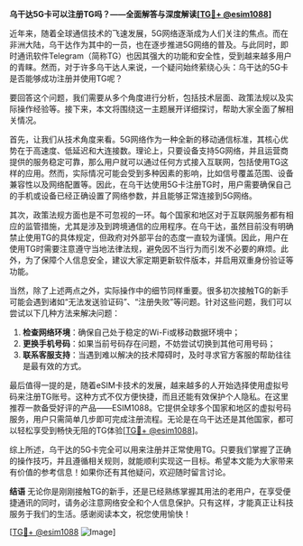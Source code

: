 **乌干达5G卡可以注册TG吗？——全面解答与深度解读[[TG💪+ @esim1088](https://t.me/s/esim1088)]**

近年来，随着全球通信技术的飞速发展，5G网络逐渐成为人们关注的焦点。而在非洲大陆，乌干达作为其中的一员，也在逐步推进5G网络的普及。与此同时，即时通讯软件Telegram（简称TG）也因其强大的功能和安全性，受到越来越多用户的青睐。然而，对于许多乌干达人来说，一个疑问始终萦绕心头：乌干达的5G卡是否能够成功注册并使用TG呢？

要回答这个问题，我们需要从多个角度进行分析，包括技术层面、政策法规以及实际操作经验等。接下来，本文将围绕这一主题展开详细探讨，帮助大家全面了解相关情况。

首先，让我们从技术角度来看。5G网络作为一种全新的移动通信标准，其核心优势在于高速度、低延迟和大连接数。理论上，只要设备支持5G网络，并且运营商提供的服务稳定可靠，那么用户就可以通过任何方式接入互联网，包括使用TG这样的应用。然而，实际情况可能会受到多种因素的影响，比如信号覆盖范围、设备兼容性以及网络配置等。因此，在乌干达使用5G卡注册TG时，用户需要确保自己的手机或设备已经正确设置了网络参数，并且能够正常连接到5G网络。

其次，政策法规方面也是不可忽视的一环。每个国家和地区对于互联网服务都有相应的监管措施，尤其是涉及到跨境通信的应用程序。在乌干达，虽然目前没有明确禁止使用TG的具体规定，但政府对外部平台的态度一直较为谨慎。因此，用户在使用TG时需要注意遵守当地法律法规，避免因不当行为而引发不必要的麻烦。此外，为了保障个人信息安全，建议大家定期更新软件版本，并启用双重身份验证等功能。

当然，除了上述两点之外，实际操作中的细节同样重要。很多初次接触TG的新手可能会遇到诸如“无法发送验证码”、“注册失败”等问题。针对这些问题，我们可以尝试以下几种方法来解决问题：

1. **检查网络环境**：确保自己处于稳定的Wi-Fi或移动数据环境中；
2. **更换手机号码**：如果当前号码存在问题，不妨尝试切换到其他可用号码；
3. **联系客服支持**：当遇到难以解决的技术障碍时，及时寻求官方客服的帮助往往是最有效的方式。

最后值得一提的是，随着eSIM卡技术的发展，越来越多的人开始选择使用虚拟号码来注册TG账号。这种方式不仅方便快捷，而且还能有效保护个人隐私。在这里推荐一款备受好评的产品——ESIM1088。它提供全球多个国家和地区的虚拟号码服务，用户只需简单几步即可完成注册流程。无论是在乌干达还是其他国家，都可以轻松享受到畅快无阻的TG体验[[TG💪+ @esim1088](https://t.me/s/esim1088)]。

综上所述，乌干达的5G卡完全可以用来注册并正常使用TG。只要我们掌握了正确的操作技巧，并且遵循相关规则，就能顺利实现这一目标。希望本文能为大家带来有价值的参考信息！如果你还有其他疑问，欢迎随时留言讨论。

**结语**
无论你是刚刚接触TG的新手，还是已经熟练掌握其用法的老用户，在享受便捷通讯的同时，请务必注意网络安全和个人信息保护。只有这样，才能真正让科技服务于我们的生活。感谢阅读本文，祝您使用愉快！

[[TG💪+ @esim1088](https://t.me/s/esim1088) ![Image](https://i.postimg.cc/4NQfJmqS/Snipaste-2025-05-13-00-14-12.png)]